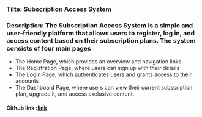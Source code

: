 ### Tilte: Subscription Access System
### Description: The Subscription Access System is a simple and user-friendly platform that allows users to register, log in, and access content based on their subscription plans. The system consists of four main pages
- The Home Page, which provides an overview and navigation links
- The Registration Page, where users can sign up with their details
- The Login Page, which authenticates users and grants access to their accounts
- The Dashboard Page, where users can view their current subscription plan, upgrade it, and access exclusive content.

#### Github link :[link](https://github.com/patanabida/subcriptionAccessSystem)
